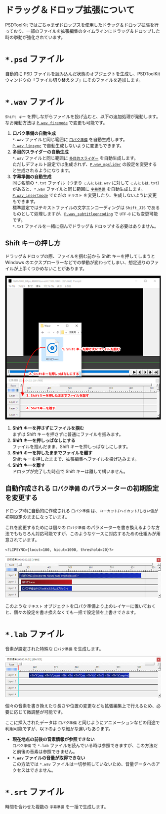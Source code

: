 # ドラッグ＆ドロップ拡張について

PSDToolKit では[ごちゃまぜドロップス](https://github.com/oov/aviutl_gcmzdrops)を使用したドラッグ＆ドロップ拡張を行っており、一部のファイルを拡張編集のタイムラインにドラッグ＆ドロップした時の挙動が強化されています。

# `*.psd` ファイル

自動的に PSD ファイルを読み込んだ状態のオブジェクトを生成し、PSDToolKit ウィンドウの「ファイル切り替えタブ」にそのファイルを追加します。

# `*.wav` ファイル

`Shift キー` を押しながらファイルを投げ込むと、以下の追加処理が発動します。  
なお発動方法は [`P.wav_firemode`](setting.md#P.wav_firemode) で変更も可能です。

1. **口パク準備の自動生成**  
`*.wav` ファイルと同じ範囲に [`口パク準備`](psd2.md#口パク準備) を自動生成します。  
[`P.wav_lipsync`](setting.md#P.wav_lipsync) で自動生成しないように変更もできます。
2. **多目的スライダーの自動生成**  
`*.wav` ファイルと同じ範囲に [`多目的スライダー`](psd2.md#多目的スライダー) を自動生成します。  
ただしデフォルト設定では生成されず、[`P.wav_mpslider`](setting.md#P.wav_mpslider) の設定を変更すると生成されるようになります。
3. **字幕準備の自動生成**  
同じ名前の `*.txt` ファイル（つまり `こんにちは.wav` に対して `こんにちは.txt`）があると、`*.wav` ファイルと同じ範囲に [`字幕準備`](subtitle.md#字幕準備) を自動生成します。  
[`P.wav_insertmode`](setting.md#P.wav_insertmode) でただの `テキスト` を変更したり、生成しないように変更もできます。  
標準設定ではテキストファイルの文字エンコーディングは `Shift_JIS` であるものとして処理しますが、[`P.wav_subtitleencoding`](setting.md#P.wav_subtitleencoding) で `UTF-8` にも変更可能です。  
`*.txt` ファイルを一緒に掴んでドラッグ＆ドロップする必要はありません。

## Shift キーの押し方

ドラッグ＆ドロップの際、ファイルを掴む前から Shift キーを押してしまうと Windows のエクスプローラーなどでの挙動が変わってしまい、想定通りのファイルが上手くつかめないことがあります。

![ドロップで口パク準備を自動作成](assets/gcmzdrops-wavdrop.png)

1. **Shift キーを押さずにファイルを掴む**  
まずは Shift キーを押さずに普通にファイルを掴みます。
2. **Shift キーを押しっぱなしにする**  
ファイルを掴んだまま、Shift キーを押しっぱなしにします。
3. **Shift キーを押したままでファイルを離す**  
Shift キーを押したままで、拡張編集へファイルを投げ込みます。
4. **Shift キーを離す**  
ドロップが完了した時点で Shift キーは離して構いません。

## 自動作成される `口パク準備` のパラメーターの初期設定を変更する

ドロップ時に自動的に作成される `口パク準備` は、`ローカット`/`ハイカット`/`しきい値`が初期設定のままになっています。

これを変更するためには個々の `口パク準備` のパラメーターを書き換えるような方法でももちろん対応可能ですが、このようなケースに対応するための仕組みが用意されています。

```
<?LIPSYNC={locut=100, hicut=1000, threshold=20}?>
```

![上書き例](assets/gcmzdrops-lipsync.png)

このような `テキスト` オブジェクトを口パク準備より上のレイヤーに置いておくと、個々の設定を書き換えなくても一括で設定値を上書きできます。

# `*.lab` ファイル

音素が設定された特殊な `口パク準備` を生成します。

![`*.lab` ファイルのドラッグ＆ドロップ例](assets/gcmzdrops-lab.png)

個々の音素を書き換えたり長さや位置の変更なども拡張編集上で行えるため、必要に応じて微調整が可能です。

ここに挿入されたデータは `口パク準備` と同じようにアニメーションなどの用途で利用可能ですが、以下のような細かな違いもあります。

- **現在地点の前後の音素情報が参照できない**  
`口パク準備` で `*.lab` ファイルを読んでいる時は参照できますが、この方法だと前後の音素は参照できません。
- **`*.wav` ファイルの音量が取得できない**  
この方法では `*.wav` ファイルは一切参照していないため、音量データへのアクセスはできません。

# `*.srt` ファイル

時間を合わせた複数の `字幕準備` を一括で生成します。
